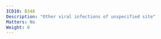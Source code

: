 ```yaml
---
ICD10: B348
Description: "Other viral infections of unspecified site"
Matters: No
Weight: 0
---
```

